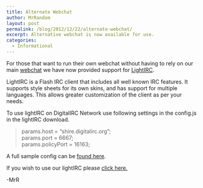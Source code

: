 ```yaml
---
title: Alternate Webchat
author: MrRandom
layout: post
permalink: /blog/2012/12/22/alternate-webchat/
excerpt: Alternative webchat is now available for use.
categories:
  - Informational
---
```

For those that want to run their own webchat without having to rely on our main <a title="webchat" href="http://webchat.digitalirc.org/" target="_blank">webchat</a> we have now provided support for <a href="http://www.lightirc.com/" target="_blank">LightIRC</a>.

LightIRC is a Flash IRC client that includes all well known IRC features. It supports style sheets for its own skins, and has support for multiple languages. This allows greater customization of the client as per your needs.

To use lightIRC on DigitalIRC Network use following settings in the config.js in the lightIRC download.

> params.host = &#8220;shire.digitalirc.org&#8221;;  
> params.port = 6667;  
> params.policyPort = 16163;

A full sample config can be [found here][1].

If you wish to use our lightIRC please <a href="/lightirc/" target="_blank">click here.</a>

-MrR

 [1]: /wp-content/uploads/2012/12/config.js